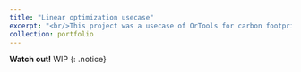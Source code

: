 ```yaml
---
title: "Linear optimization usecase"
excerpt: "<br/>This project was a usecase of OrTools for carbon footprint optimization<img src='/images/portfolio/OrTools_streamlit.png'  width='50%' height='50%'>"
collection: portfolio
---
```


**Watch out!** WIP
{: .notice}